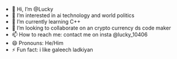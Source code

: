- 👋 Hi, I’m @Lucky
- 👀 I’m interested in ai technology and world politics 
- 🌱 I’m currently learning C++ 
- 💞️ I’m looking to collaborate on an crypto currency ds code maker 
- 📫 How to reach me: contact me on insta @lucky_10406
- 😄 Pronouns: He/Him
- ⚡ Fun fact: i like galeech ladkiyan 

<!---
Lucky10406/Lucky10406 is a ✨ special ✨ repository because its `README.md` (this file) appears on your GitHub profile.
You can click the Preview link to take a look at your changes.
--->
